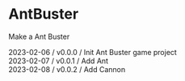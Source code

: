 # AntBuster
Make a Ant Buster    
    
2023-02-06 / v0.0.0 / Init Ant Buster game project    
2023-02-07 / v0.0.1 / Add Ant    
2023-02-08 / v0.0.2 / Add Cannon    